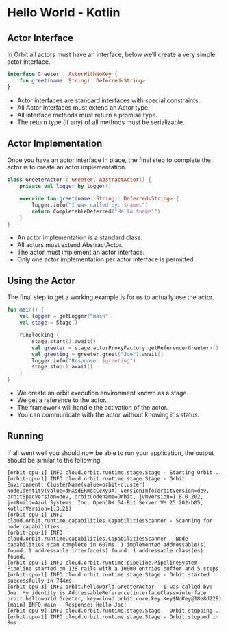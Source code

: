 # Hello World - Kotlin

## Actor Interface

In Orbit all actors must have an interface, below we’ll create a very simple actor interface.

```kotlin
interface Greeter : ActorWithNoKey {
    fun greet(name: String): Deferred<String>
}
```

* Actor interfaces are standard interfaces with special constraints.
* All Actor interfaces must extend an Actor type.
* All interface methods must return a promise type.
* The return type \(if any\) of all methods must be serializable.

## Actor Implementation

Once you have an actor interface in place, the final step to complete the actor is to create an actor implementation.

```kotlin
class GreeterActor : Greeter, AbstractActor() {
    private val logger by logger()

    override fun greet(name: String): Deferred<String> {
        logger.info("I was called by: $name.")
        return CompletableDeferred("Hello $name!")
    }
}
```

* An actor implementation is a standard class.
* All actors must extend AbstractActor.
* The actor must implement an actor interface.
* Only one actor implementation per actor interface is permitted.

## Using the Actor

The final step to get a working example is for us to actually use the actor.

```kotlin
fun main() {
    val logger = getLogger("main")
    val stage = Stage()

    runBlocking {
        stage.start().await()
        val greeter = stage.actorProxyFactory.getReference<Greeter>()
        val greeting = greeter.greet("Joe").await()
        logger.info("Response: $greeting")
        stage.stop().await()
    }
}
```

* We create an orbit execution environment known as a stage.
* We get a reference to the actor.
* The framework will handle the activation of the actor.
* You can communicate with the actor without knowing it's status.

## Running

If all went well you should now be able to run your application, the output should be similar to the following.

```text
[orbit-cpu-1] INFO cloud.orbit.runtime.stage.Stage - Starting Orbit...
[orbit-cpu-1] INFO cloud.orbit.runtime.stage.Stage - Orbit Environment: ClusterName(value=orbit-cluster) NodeIdentity(value=dHXsdERmqcCcXy3A) VersionInfo(orbitVersion=dev, orbitSpecVersion=dev, orbitCodename=Orbit, jvmVersion=1.8.0_202, jvmBuild=Azul Systems, Inc. OpenJDK 64-Bit Server VM 25.202-b05, kotlinVersion=1.3.21)
[orbit-cpu-1] INFO cloud.orbit.runtime.capabilities.CapabilitiesScanner - Scanning for node capabilities...
[orbit-cpu-1] INFO cloud.orbit.runtime.capabilities.CapabilitiesScanner - Node capabilities scan complete in 607ms. 1 implemented addressable(s) found. 1 addressable interface(s) found. 1 addressable class(es) found. 
[orbit-cpu-1] INFO cloud.orbit.runtime.pipeline.PipelineSystem - Pipeline started on 128 rails with a 10000 entries buffer and 5 steps.
[orbit-cpu-1] INFO cloud.orbit.runtime.stage.Stage - Orbit started successfully in 744ms.
[orbit-cpu-3] INFO orbit.helloworld.GreeterActor - I was called by: Joe. My identity is AddressableReference(interfaceClass=interface orbit.helloworld.Greeter, key=cloud.orbit.core.key.Key$NoKey@18e8d229)
[main] INFO main - Response: Hello Joe!
[orbit-cpu-9] INFO cloud.orbit.runtime.stage.Stage - Orbit stopping...
[orbit-cpu-1] INFO cloud.orbit.runtime.stage.Stage - Orbit stopped in 8ms.

```

